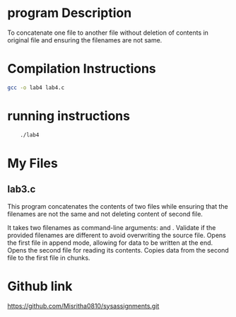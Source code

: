 # program Description 

   To concatenate one file to another file without deletion of contents in original file and ensuring the filenames are not same.

# Compilation Instructions
```bash
gcc -o lab4 lab4.c 
```

# running instructions 

```bash
    ./lab4
```

# My Files
## lab3.c

This program concatenates the contents of two files while ensuring that the filenames are not the same and not deleting content of second file.

   It takes two filenames as command-line arguments: <file1> and <file2>.
   Validate if the provided filenames are different to avoid overwriting the source file.
   Opens the first file in append mode, allowing for data to be written at the end.
   Opens the second file for reading its contents.
   Copies data from the second file to the first file in chunks.

# Github link

https://github.com/Misritha0810/sysassignments.git